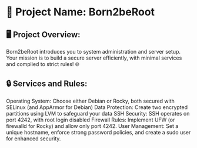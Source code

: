 # 🚀 Project Name: Born2beRoot

## 🖥️ Project Overview:
Born2beRoot introduces you to system administration and server setup. Your mission is to build a secure server efficiently, with minimal services and complied to strict rules! 🌐

## 🔒 Services and Rules:
Operating System: Choose either Debian or Rocky, both secured with SELinux (and AppArmor for Debian)
Data Protection: Create two encrypted partitions using LVM to safeguard your data
SSH Security: SSH operates on port 4242, with root login disabled
Firewall Rules: Implement UFW (or firewalld for Rocky) and allow only port 4242.
User Management: Set a unique hostname, enforce strong password policies, and create a sudo user for enhanced security.
